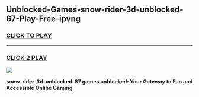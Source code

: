 
## Unblocked-Games-snow-rider-3d-unblocked-67-Play-Free-ipvng
<h3>
<a href="https://premium76.site?title=snow-rider-3d-unblocked-67&ref=10A">CLICK TO PLAY</a></h3>
<hr>

<h3>
<a href="https://premium76.site?title=snow-rider-3d-unblocked-67&ref=10A">CLICK 2 PLAY</a>
  
</h3>

<a href="https://premium76.site?title=snow-rider-3d-unblocked-67&ref=10A"><img src="https://clearcache.store/games.png"></a>


**snow-rider-3d-unblocked-67 games unblocked: Your Gateway to Fun and Accessible Online Gaming**
